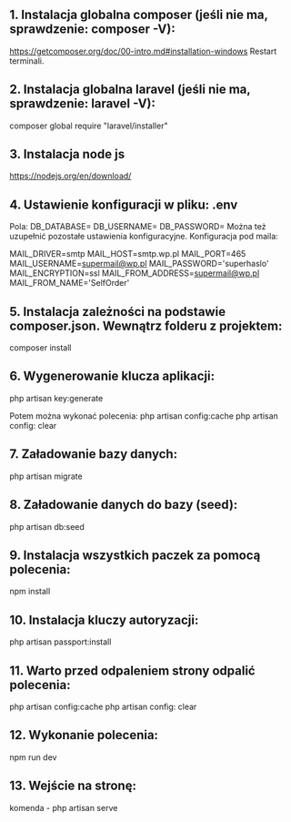 ## 1. Instalacja globalna composer (jeśli nie ma, sprawdzenie: composer -V):
https://getcomposer.org/doc/00-intro.md#installation-windows
Restart terminali.
## 2. Instalacja globalna laravel (jeśli nie ma, sprawdzenie: laravel -V):
composer global require "laravel/installer"
## 3. Instalacja node js
https://nodejs.org/en/download/
## 4. Ustawienie konfiguracji w pliku: .env
Pola:
DB_DATABASE=
DB_USERNAME=
DB_PASSWORD=
Można też uzupełnić pozostałe ustawienia konfiguracyjne.
Konfiguracja pod maila:

MAIL_DRIVER=smtp
MAIL_HOST=smtp.wp.pl
MAIL_PORT=465
MAIL_USERNAME=supermail@wp.pl
MAIL_PASSWORD='superhaslo'
MAIL_ENCRYPTION=ssl
MAIL_FROM_ADDRESS=supermail@wp.pl
MAIL_FROM_NAME='SelfOrder'
## 5. Instalacja zależności na podstawie composer.json. Wewnątrz folderu z projektem:
composer install
## 6. Wygenerowanie klucza aplikacji:
php artisan key:generate

Potem można wykonać polecenia:
php artisan config:cache
php artisan config: clear
## 7. Załadowanie bazy danych:
php artisan migrate
## 8. Załadowanie danych do bazy (seed):
php artisan db:seed
## 9. Instalacja wszystkich paczek za pomocą polecenia:
npm install
## 10. Instalacja kluczy autoryzacji:
php artisan passport:install
## 11. Warto przed odpaleniem strony odpalić polecenia:
php artisan config:cache
php artisan config: clear
## 12. Wykonanie polecenia:
npm run dev
## 13. Wejście na stronę:
komenda - php artisan serve
